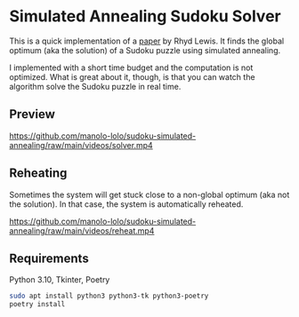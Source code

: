 # Simulated Annealing Sudoku Solver
This is a quick implementation of a [paper](https://link.springer.com/content/pdf/10.1007/s10732-007-9012-8.pdf) by Rhyd Lewis. 
It finds the global optimum (aka the solution) of a Sudoku puzzle using simulated annealing.

I implemented with a short time budget and the computation is not optimized.
What is great about it, though, is that you can watch the algorithm solve the Sudoku puzzle in real time.

## Preview

https://github.com/manolo-lolo/sudoku-simulated-annealing/raw/main/videos/solver.mp4

## Reheating
Sometimes the system will get stuck close to a non-global optimum (aka not the solution). In that case, the system is automatically reheated.

https://github.com/manolo-lolo/sudoku-simulated-annealing/raw/main/videos/reheat.mp4


## Requirements
Python 3.10, Tkinter, Poetry
```bash
sudo apt install python3 python3-tk python3-poetry
poetry install
```
